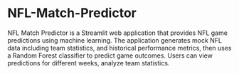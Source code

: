 # NFL-Match-Predictor
NFL Match Predictor is a Streamlit web application that provides NFL game predictions using machine learning. The application generates mock NFL data including team statistics, and historical performance metrics, then uses a Random Forest classifier to predict game outcomes. Users can view predictions for different weeks, analyze team statistics. 
